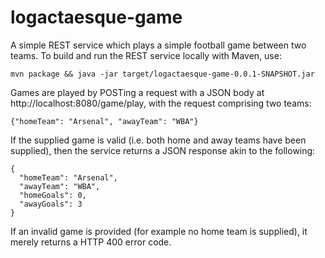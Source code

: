 logactaesque-game
=================

A simple REST service which plays a simple football game between two teams. To build and run the REST service locally with Maven, use: 

    mvn package && java -jar target/logactaesque-game-0.0.1-SNAPSHOT.jar

Games are played by POSTing a request with a JSON body at http://localhost:8080/game/play, with the request comprising two teams:

    {"homeTeam": "Arsenal", "awayTeam": "WBA"}

If the supplied game is valid (i.e. both home and away teams have been supplied), then the service returns a JSON response akin to the following:

    {
      "homeTeam": "Arsenal",
      "awayTeam": "WBA",
      "homeGoals": 0,
      "awayGoals": 3
    }

If an invalid game is provided (for example no home team is supplied), it merely returns a HTTP 400 error code.
